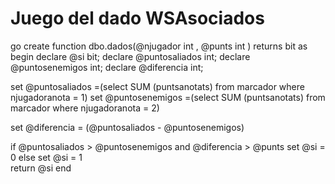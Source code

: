 # Juego del dado WSAsociados
go
create function dbo.dados(@njugador int , @punts int )
returns bit
as begin
declare @si bit;
declare @puntosaliados int;
declare @puntosenemigos int;
declare @diferencia int;

set @puntosaliados =(select SUM (puntsanotats) from marcador
				  where njugadoranota = 1)
set @puntosenemigos =(select SUM (puntsanotats) from marcador
				  where njugadoranota = 2)

set @diferencia = (@puntosaliados - @puntosenemigos)

if @puntosaliados > @puntosenemigos and @diferencia > @punts set @si = 0
else set @si = 1				
return @si 
end
